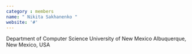 ```yaml
---
category : members
name: " Nikita Sakhanenko " 
website: '#'
---
```

Department of Computer Science
University of New Mexico
Albuquerque, New Mexico, USA

